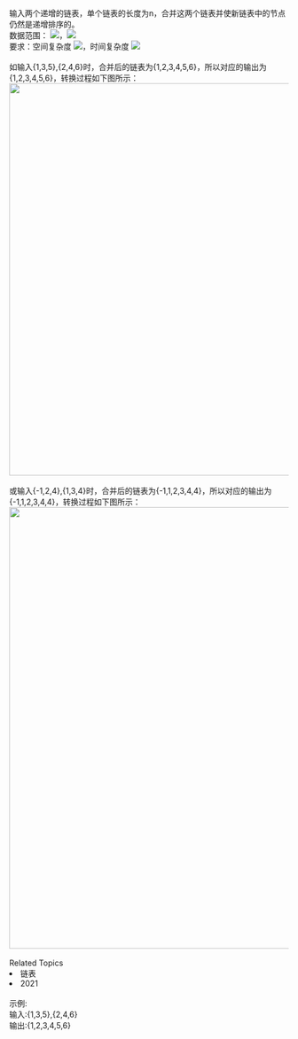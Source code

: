 <div>  输入两个递增的链表，单个链表的长度为n，合并这两个链表并使新链表中的节点仍然是递增排序的。<br>  <div>  </div> </div> <div>  数据范围： <img src="https://www.nowcoder.com/equation?tex=0%20%5Cle%20n%20%5Cle%201000">，<img src="https://www.nowcoder.com/equation?tex=-1000%20%5Cle%20%E8%8A%82%E7%82%B9%E5%80%BC%20%5Cle%201000"><br> 要求：空间复杂度 <img src="https://www.nowcoder.com/equation?tex=O(1)">，时间复杂度 <img src="https://www.nowcoder.com/equation?tex=O(n)"><br> </div> <div>  <br> </div> <div>  如输入{1,3,5},{2,4,6}时，合并后的链表为<span>{1,2,3,4,5,6}，所以</span>对应的输出为{1,2,3,4,5,6}，转换过程如下图所示： </div> <div>  <img alt="" src="https://uploadfiles.nowcoder.com/images/20211014/423483716_1634208575589/09DD8C2662B96CE14928333F055C5580" style="height: auto;width: 708.0px;"><br> </div> <div>  <span></span><br> </div> <div>  或输入{-1,2,4},{1,3,4}时，<span>合并后的链表为</span><span><span>{-1,1,2,3,4,4}</span>，所以</span>对应的输出为{-1,1,2,3,4,4}，转换过程如下图所示： </div> <div>  <img alt="" src="https://uploadfiles.nowcoder.com/images/20211014/423483716_1634208729766/8266E4BFEDA1BD42D8F9794EB4EA0A13" style="height: auto;width: 796.5px;"><br> </div><div><br></div><div><div>Related Topics</div><div><li>链表</li><li>2021</li></div></div><br>示例:<br>输入:{1,3,5},{2,4,6}<br>输出:{1,2,3,4,5,6}<br>